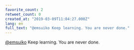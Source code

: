 ```yaml
---
favorite_count: 2
retweet_count: 0
created_at: "2019-03-09T11:04:27.000Z"
lang: en
full_text: "@emsuiko Keep learning. You are never done."
---
```


[@emsuiko](https://twitter.com/emsuiko) Keep learning. You are never done.
